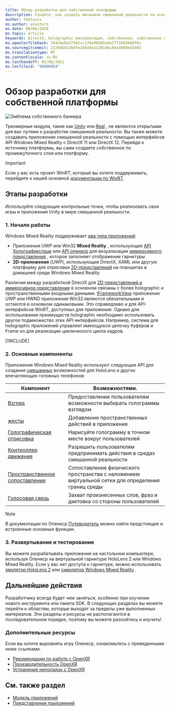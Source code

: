 ```yaml
---
title: Обзор разработки для собственной платформы
description: Узнайте, как создать механизм смешанной реальности на основе DirectX с помощью интерфейсов API Windows Mixed Reality напрямую.
author: thetuvix
ms.author: alexturn
ms.date: 08/04/2020
ms.topic: article
keywords: DirectX, holographic-визуализация, собственное, собственное приложение, WinRT, приложение WinRT, API платформы, настраиваемое ядро, промежуточное по, гарнитура смешанной реальности, гарнитура Windows Mixed Reality, гарнитура виртуальной реальности
ms.openlocfilehash: 764cbe0a37501cc176e9bb05a9a7771b03666f0c
ms.sourcegitcommit: 2329db5a76dfe1b844e21291dbc8ee3888ed1b81
ms.translationtype: MT
ms.contentlocale: ru-RU
ms.lasthandoff: 01/08/2021
ms.locfileid: "98006854"
---
```

# <a name="native-development-overview"></a>Обзор разработки для собственной платформы

![Эмблема собственного баннера](../images/native_logo_banner.png)

Трехмерные модули, такие как [Unity](../unity/unity-development-overview.md) или [Real](../unreal/unreal-development-overview.md) , не являются открытыми для вас путями к разработке смешанной реальности. Вы также можете создавать приложения смешанной реальности с помощью интерфейсов API Windows Mixed Reality с DirectX 11 или DirectX 12. Перейдя к источнику платформы, вы сами создаете собственное по промежуточного слоя или платформу. 

> [!IMPORTANT]
> Если у вас есть проект WinRT, который вы хотите поддерживать, перейдите к нашей основной [документации по WinRT](creating-a-holographic-directx-project.md). 

## <a name="development-checkpoints"></a>Этапы разработки

Используйте следующие контрольные точки, чтобы реализовать свои игры и приложения Unity в мире смешанной реальности.

### <a name="1-getting-started"></a>1. Начало работы

Windows Mixed Reality поддерживает [два типа приложений](../../design/app-views.md):
* Приложения UWP или Win32 **Mixed Reality** , использующие [API Холографикспаце](getting-a-holographicspace.md) или [API опенкср](openxr.md) для визуализации [иммерсивного представления](../../design/app-views.md) , которое заполняет отображение гарнитуры
* **2D-приложения** (UWP), использующие DirectX, XAML или другую платформу для отрисовки [2D-представлений](../../design/app-views.md#2d-views) на планшетах в домашней среде Windows Mixed Reality

Различия между разработкой DirectX для [2D-представлений и иммерсивное представление](../../design/app-views.md) в основном связаны с более holographic и пространственными входными данными. [IFrameworkView](https://msdn.microsoft.com/library/windows/apps/windows.applicationmodel.core.iframeworkview.aspx) приложения UWP или HWND приложения Win32 являются обязательными и остаются в основном одинаковыми. Это справедливо и для API-интерфейсов WinRT, доступных для приложения. Однако для использования преимуществ holographic необходимо использовать другое подмножество этих API-интерфейсов. Например, система для holographic приложений управляет имеющуюся цепочку буферов и Frame on для реализации циклического цикла кадров.

[!INCLUDE[](../includes/native-getting-started.md)]

### <a name="2-core-building-blocks"></a>2. Основные компоненты

Приложения Windows Mixed Reality используют следующие API для создания [смешанных](../../discover/mixed-reality.md) возможностей для HoloLens и других впечатляющих головных телефонов:

|  Компонент  |  Возможностями.  |
| --- | --- |
| [Взгляд](../../design/gaze-and-commit.md) | Предоставление пользователям возможности выбирать голограммы взглядом |
| [жесты](../../design/gaze-and-commit.md#composite-gestures) | Добавление пространственных действий в приложения |
| [Голографическая отрисовка](../platform-capabilities-and-apis/rendering.md) | Нарисуйте голограмму в точном месте вокруг пользователей |
| [Контроллер движения](../../design/motion-controllers.md) | Разрешить пользователям предпринимать действия в средах смешанной реальности |
| [Пространственное сопоставление](../../design/spatial-mapping.md) | Сопоставление физического пространства с наложением виртуальной сетки для определения границ среды |
| [Голосовая связь](../../design/voice-input.md) | Захват произнесенных слов, фраз и диктовка со стороны пользователей |
 
> [!NOTE]
> В документации по Опенкср [Путеводитель](openxr.md#roadmap) можно найти предстоящие и встроенные основные функции.

### <a name="3-deploying-and-testing"></a>3. Развертывание и тестирование

Вы можете разрабатывать приложения на настольном компьютере, используя Опенкср на виртуальной гарнитуре HoloLens 2 или Windows Mixed Reality.  Если у вас нет доступа к гарнитуре, можно использовать [эмулятор HoloLens 2](../platform-capabilities-and-apis/using-the-hololens-emulator.md) или [симулятор Windows Mixed Reality](../platform-capabilities-and-apis/using-the-windows-mixed-reality-simulator.md) .

## <a name="whats-next"></a>Дальнейшие действия

Разработчику всегда будет чем заняться, особенно при изучении нового инструмента или пакета SDK. В следующих разделах вы можете перейти к областям, которые выходят за пределы уже выполненных материалов. Эти разделы и ресурсы не располагаются в последовательном порядке, поэтому вы можете разоойтись и изучить!

### <a name="additional-resources"></a>Дополнительные ресурсы

Если вы хотите выровнять игру Опенкср, ознакомьтесь с приведенными ниже ссылками.

* [Рекомендации по работе с OpenXR](openxr-best-practices.md)
* [Производительность OpenXR](openxr-performance.md)
* [Устранение неполадок с OpenXR](openxr-troubleshooting.md)

## <a name="see-also"></a>См. также раздел
* [Модель приложений](../../design/app-model.md)
* [Представления приложений](../../design/app-views.md)
